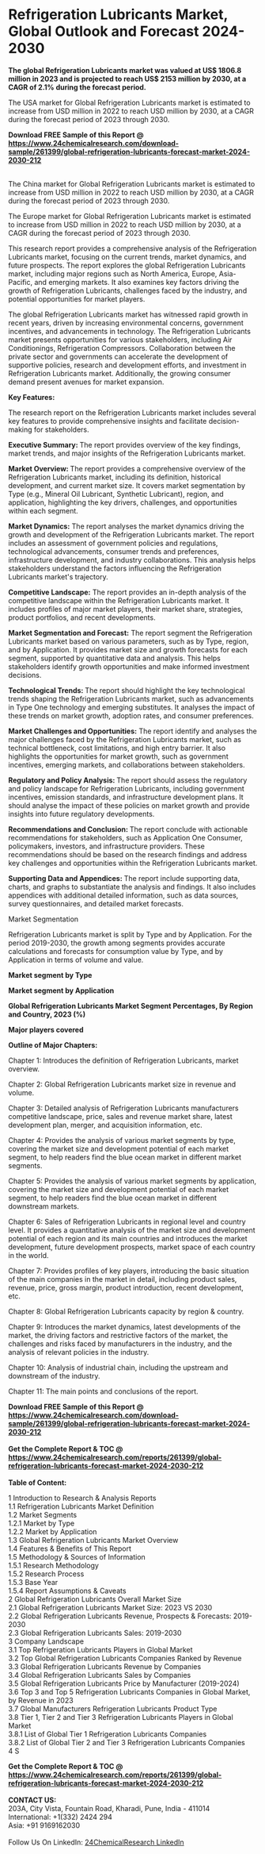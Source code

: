 <h1>Refrigeration Lubricants Market, Global Outlook and Forecast 2024-2030</h1><p><strong>The global Refrigeration Lubricants market was valued at US$ 1806.8 million in 2023 and is projected to reach US$ 2153 million by 2030, at a CAGR of 2.1% during the forecast period.</strong></p><p>
</p><p>The USA market for Global Refrigeration Lubricants market is estimated to increase from USD million in 2022 to reach USD million by 2030, at a CAGR during the forecast period of 2023 through 2030.</p><div><b>Download FREE Sample of this Report @ 
            <a href="https://www.24chemicalresearch.com/download-sample/261399/global-refrigeration-lubricants-forecast-market-2024-2030-212">
            https://www.24chemicalresearch.com/download-sample/261399/global-refrigeration-lubricants-forecast-market-2024-2030-212</a></b></div><br><p>
</p><p>The China market for Global Refrigeration Lubricants market is estimated to increase from USD million in 2022 to reach USD million by 2030, at a CAGR during the forecast period of 2023 through 2030.</p><p>
</p><p>The Europe market for Global Refrigeration Lubricants market is estimated to increase from USD million in 2022 to reach USD million by 2030, at a CAGR during the forecast period of 2023 through 2030.</p><p>
</p><p>This research report provides a comprehensive analysis of the Refrigeration Lubricants market, focusing on the current trends, market dynamics, and future prospects. The report explores the global Refrigeration Lubricants market, including major regions such as North America, Europe, Asia-Pacific, and emerging markets. It also examines key factors driving the growth of Refrigeration Lubricants, challenges faced by the industry, and potential opportunities for market players.</p><p>
The global Refrigeration Lubricants market has witnessed rapid growth in recent years, driven by increasing environmental concerns, government incentives, and advancements in technology. The Refrigeration Lubricants market presents opportunities for various stakeholders, including Air Conditionings, Refrigeration Compressors. Collaboration between the private sector and governments can accelerate the development of supportive policies, research and development efforts, and investment in Refrigeration Lubricants market. Additionally, the growing consumer demand present avenues for market expansion.</p><p>
<strong>Key Features:</strong></p><p>
The research report on the Refrigeration Lubricants market includes several key features to provide comprehensive insights and facilitate decision-making for stakeholders.</p><p>
<strong>Executive Summary: </strong>The report provides overview of the key findings, market trends, and major insights of the Refrigeration Lubricants market.</p><p>
<strong>Market Overview: </strong>The report provides a comprehensive overview of the Refrigeration Lubricants market, including its definition, historical development, and current market size. It covers market segmentation by Type (e.g., Mineral Oil Lubricant, Synthetic Lubricant), region, and application, highlighting the key drivers, challenges, and opportunities within each segment.</p><p>
<strong>Market Dynamics:</strong> The report analyses the market dynamics driving the growth and development of the Refrigeration Lubricants market. The report includes an assessment of government policies and regulations, technological advancements, consumer trends and preferences, infrastructure development, and industry collaborations. This analysis helps stakeholders understand the factors influencing the Refrigeration Lubricants market's trajectory.</p><p>
<strong>Competitive Landscape:</strong> The report provides an in-depth analysis of the competitive landscape within the Refrigeration Lubricants market. It includes profiles of major market players, their market share, strategies, product portfolios, and recent developments.</p><p>
<strong>Market Segmentation and Forecast:</strong> The report segment the Refrigeration Lubricants market based on various parameters, such as by Type, region, and by Application. It provides market size and growth forecasts for each segment, supported by quantitative data and analysis. This helps stakeholders identify growth opportunities and make informed investment decisions.</p><p>
<strong>Technological Trends: </strong>The report should highlight the key technological trends shaping the Refrigeration Lubricants market, such as advancements in Type One technology and emerging substitutes. It analyses the impact of these trends on market growth, adoption rates, and consumer preferences.</p><p>
<strong>Market Challenges and Opportunities:</strong> The report identify and analyses the major challenges faced by the Refrigeration Lubricants market, such as technical bottleneck, cost limitations, and high entry barrier. It also highlights the opportunities for market growth, such as government incentives, emerging markets, and collaborations between stakeholders.</p><p>
<strong>Regulatory and Policy Analysis: </strong>The report should assess the regulatory and policy landscape for Refrigeration Lubricants, including government incentives, emission standards, and infrastructure development plans. It should analyse the impact of these policies on market growth and provide insights into future regulatory developments.</p><p>
<strong>Recommendations and Conclusion: </strong>The report conclude with actionable recommendations for stakeholders, such as Application One Consumer, policymakers, investors, and infrastructure providers. These recommendations should be based on the research findings and address key challenges and opportunities within the Refrigeration Lubricants market.</p><p>
<strong>Supporting Data and Appendices: </strong>The report include supporting data, charts, and graphs to substantiate the analysis and findings. It also includes appendices with additional detailed information, such as data sources, survey questionnaires, and detailed market forecasts.</p><p>
Market Segmentation</p><p>
Refrigeration Lubricants market is split by Type and by Application. For the period 2019-2030, the growth among segments provides accurate calculations and forecasts for consumption value by Type, and by Application in terms of volume and value.</p><p>
<strong>Market segment by Type</strong></p><p>
</p><p>
</p><p><strong>Market segment by Application</strong></p><p>
</p><p>
</p><p><strong>Global Refrigeration Lubricants Market Segment Percentages, By Region and Country, 2023 (%)</strong></p><p>
</p><p>
</p><p></p><p>
</p><p><strong>Major players covered</strong></p><p>
</p><p>
</p><p><strong>Outline of Major Chapters:</strong></p><p>
Chapter 1: Introduces the definition of Refrigeration Lubricants, market overview.</p><p>
Chapter 2: Global Refrigeration Lubricants market size in revenue and volume.</p><p>
Chapter 3: Detailed analysis of Refrigeration Lubricants manufacturers competitive landscape, price, sales and revenue market share, latest development plan, merger, and acquisition information, etc.</p><p>
Chapter 4: Provides the analysis of various market segments by type, covering the market size and development potential of each market segment, to help readers find the blue ocean market in different market segments.</p><p>
Chapter 5: Provides the analysis of various market segments by application, covering the market size and development potential of each market segment, to help readers find the blue ocean market in different downstream markets.</p><p>
Chapter 6: Sales of Refrigeration Lubricants in regional level and country level. It provides a quantitative analysis of the market size and development potential of each region and its main countries and introduces the market development, future development prospects, market space of each country in the world.</p><p>
Chapter 7: Provides profiles of key players, introducing the basic situation of the main companies in the market in detail, including product sales, revenue, price, gross margin, product introduction, recent development, etc.</p><p>
Chapter 8: Global Refrigeration Lubricants capacity by region &amp; country.</p><p>
Chapter 9: Introduces the market dynamics, latest developments of the market, the driving factors and restrictive factors of the market, the challenges and risks faced by manufacturers in the industry, and the analysis of relevant policies in the industry.</p><p>
Chapter 10: Analysis of industrial chain, including the upstream and downstream of the industry.</p><p>
Chapter 11: The main points and conclusions of the report.</p><div><b>Download FREE Sample of this Report @ 
            <a href="https://www.24chemicalresearch.com/download-sample/261399/global-refrigeration-lubricants-forecast-market-2024-2030-212">
            https://www.24chemicalresearch.com/download-sample/261399/global-refrigeration-lubricants-forecast-market-2024-2030-212</a></b></div><br><div><b>Get the Complete Report & TOC @ 
            <a href="https://www.24chemicalresearch.com/reports/261399/global-refrigeration-lubricants-forecast-market-2024-2030-212">
            https://www.24chemicalresearch.com/reports/261399/global-refrigeration-lubricants-forecast-market-2024-2030-212</a></b></div><br>
            <b>Table of Content:</b><p>1 Introduction to Research & Analysis Reports<br />
    1.1 Refrigeration Lubricants Market Definition<br />
    1.2 Market Segments<br />
        1.2.1 Market by Type<br />
        1.2.2 Market by Application<br />
    1.3 Global Refrigeration Lubricants Market Overview<br />
    1.4 Features & Benefits of This Report<br />
    1.5 Methodology & Sources of Information<br />
        1.5.1 Research Methodology<br />
        1.5.2 Research Process<br />
        1.5.3 Base Year<br />
        1.5.4 Report Assumptions & Caveats<br />
2 Global Refrigeration Lubricants Overall Market Size<br />
    2.1 Global Refrigeration Lubricants Market Size: 2023 VS 2030<br />
    2.2 Global Refrigeration Lubricants Revenue, Prospects & Forecasts: 2019-2030<br />
    2.3 Global Refrigeration Lubricants Sales: 2019-2030<br />
3 Company Landscape<br />
    3.1 Top Refrigeration Lubricants Players in Global Market<br />
    3.2 Top Global Refrigeration Lubricants Companies Ranked by Revenue<br />
    3.3 Global Refrigeration Lubricants Revenue by Companies<br />
    3.4 Global Refrigeration Lubricants Sales by Companies<br />
    3.5 Global Refrigeration Lubricants Price by Manufacturer (2019-2024)<br />
    3.6 Top 3 and Top 5 Refrigeration Lubricants Companies in Global Market, by Revenue in 2023<br />
    3.7 Global Manufacturers Refrigeration Lubricants Product Type<br />
    3.8 Tier 1, Tier 2 and Tier 3 Refrigeration Lubricants Players in Global Market<br />
        3.8.1 List of Global Tier 1 Refrigeration Lubricants Companies<br />
        3.8.2 List of Global Tier 2 and Tier 3 Refrigeration Lubricants Companies<br />
4 S</p><div><b>Get the Complete Report & TOC @ 
            <a href="https://www.24chemicalresearch.com/reports/261399/global-refrigeration-lubricants-forecast-market-2024-2030-212">
            https://www.24chemicalresearch.com/reports/261399/global-refrigeration-lubricants-forecast-market-2024-2030-212</a></b></div><br><b>CONTACT US:</b><br>
            203A, City Vista, Fountain Road, Kharadi, Pune, India - 411014<br>
            International: +1(332) 2424 294<br>
            Asia: +91 9169162030 <br><br>
            Follow Us On LinkedIn: <a href="https://www.linkedin.com/company/24chemicalresearch/">24ChemicalResearch LinkedIn</a>